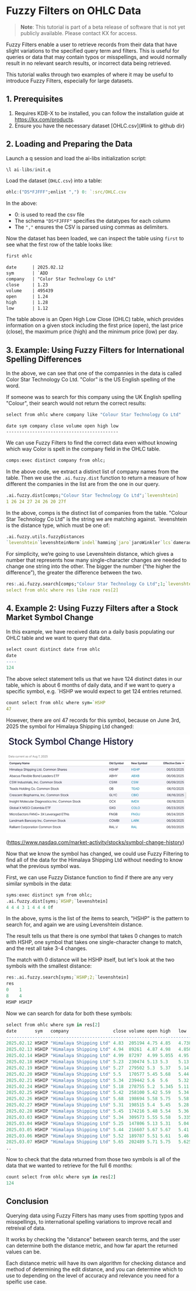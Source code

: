 # Fuzzy Filters on OHLC Data

> **Note**: This tutorial is part of a beta release of software that is not yet publicly available. Please contact KX for access.

Fuzzy Filters enable a user to retrieve records from their data that have slight variations to the specified query term and filters.
This is useful for queries or data that may contain typos or misspellings, and would normally result in no relevant search results, or incorrect data being retrieved.   

This tutorial walks through two examples of where it may be useful to introduce Fuzzy Filters, especially for large datasets. 

## 1. Prerequisites

1. Requires KDB-X to be installed, you can follow the installation guide at https://kx.com/products.
2. Ensure you have the necessary dataset [OHLC.csv](#link to github dir)

## 2. Loading and Preparing the Data

Launch a q session and load the ai-libs initialization script:
```q
\l ai-libs/init.q
```

Load the dataset (`OHLC.csv`) into a table:

```q
ohlc:("DS*FJFFF";enlist ",") 0: `:src/OHLC.csv
```

In the above:
- 0: is used to read the csv file
- The schema `"DS*FJFFF"` specifies the datatypes for each column
- The `","` ensures the CSV is parsed using commas as delimiters.

Now the dataset has been loaded, we can inspect the table using `first` to see what the first row of the table looks like:
```q
first ohlc
```
    date      | 2025.02.12
    sym       | `ADD
    company   | "Color Star Technology Co Ltd"
    close     | 1.23
    volume    | 495439
    open      | 1.24
    high      | 1.28
    low       | 1.12

The table above is an Open High Low Close (OHLC) table, which provides information on a given stock including the first price (open), the last price (close), the maximum price (high) and the minimum price (low) per day. 

## 3. Example: Using Fuzzy Filters for International Spelling Differences
In the above, we can see that one of the compannies in the data is called Color Star Technology Co Ltd.
"Color" is the US English spelling of the word. 

If someone was to search for this company using the UK English spelling "Colour", their search would not return the correct results:
```q
select from ohlc where company like "Colour Star Technology Co Ltd"
```

    date sym company close volume open high low 
    -------------------------------------------

We can use Fuzzy Filters to find the correct data even without knowing which way Color is spelt in the company field in the OHLC table.   
  
```q
comps:exec distinct company from ohlc;

```
In the above code, we extract a distinct list of company names from the table.
Then we use the `.ai.fuzzy.dist` function to return a measure of how different the companies in the list are from the one in our query. 


```q
.ai.fuzzy.dist[comps;"Colour Star Technology Co Ltd";`levenshtein]
1 26 24 27 24 26 20 27f
```

In the above, comps is the distinct list of companies from the table.
"Colour Star Technology Co Ltd" is the string we are matching against.
`levenshtein is the distance type, which must be one of:

```q
.ai.fuzzy.utils.fuzzyDistances
`levenshtein`levenshteinNorm`indel`hamming`jaro`jaroWinkler`lcs`damerau`osa`prefix`postfix
```

For simplicity, we’re going to use Levenshtein distance, which gives a number that represents how many single-character changes are needed to change one string into the other. The bigger the number (“the higher the difference”), the greater the difference between the two. 

```q
res:.ai.fuzzy.search[comps;"Colour Star Technology Co Ltd";1;`levenshtein]
select from ohlc where res like raze res[2]
```

## 4. Example 2: Using Fuzzy Filters after a Stock Market Symbol Change 

In this example, we have received data on a daily basis populating our OHLC table and we want to query that data.
```q
select count distinct date from ohlc
date
----
124
```

The above select statement tells us that we have 124 distinct dates in our table, which is about 6 months of daily data, and if we want to query a specific symbol, e.g. `HSHP we would expect to get 124 entries returned.

```q
count select from ohlc where sym=`HSHP
47
```
However, there are onl 47 records for this symbol, because on June 3rd, 2025 the symbol for Himalaya Shipping Ltd changed:

![Symbol Change](KDB-X/Modules/ai-libs/src/stocks_symbol_change.png)

(https://www.nasdaq.com/market-activity/stocks/symbol-change-history)

Now that we know the symbol has changed, we could use Fuzzy Filtering to find all of the data for the Himalaya Shipping Ltd without needing to know what the previous symbol was. 

First, we can use Fuzzy Distance function to find if there are any very similar symbols in the data:
```q
syms:exec distinct sym from ohlc;
.ai.fuzzy.dist[syms;`HSHP;`levenshtein]
4 4 4 3 1 4 4 4 0f
```

In the above, syms is the list of the items to search, "HSHP" is the pattern to search for, and again we are using Levenshtein distance.

The result tells us that there is one symbol that takes 0 changes to match with HSHP, one symbol that takes one single-character change to match, and the rest all take 3-4 changes.

The match with 0 distance will be HSHP itself, but let's look at the two symbols with the smallest distance:

```q
res:.ai.fuzzy.search[syms;`HSHP;2;`levenshtein]
res
0    1
8    4
HSHP HSHIP
```
Now we can search for data for both these symbols:
```q
select from ohlc where sym in res[2]
date       sym   company                 close volume open high   low
------------------------------------------------------------------------
2025.02.12 HSHIP "Himalaya Shipping Ltd" 4.83  205194 4.75 4.85   4.738
2025.02.13 HSHIP "Himalaya Shipping Ltd" 4.94  89261  4.87 4.98   4.8501
2025.02.14 HSHIP "Himalaya Shipping Ltd" 4.99  87297  4.99 5.055  4.95
2025.02.18 HSHIP "Himalaya Shipping Ltd" 5.23  230474 5.13 5.3    5.13
2025.02.19 HSHIP "Himalaya Shipping Ltd" 5.27  279502 5.3  5.37   5.14
2025.02.20 HSHIP "Himalaya Shipping Ltd" 5.5   170577 5.45 5.68   5.44
2025.02.21 HSHIP "Himalaya Shipping Ltd" 5.34  239442 5.6  5.6    5.32
2025.02.24 HSHIP "Himalaya Shipping Ltd" 5.18  278755 5.2  5.345  5.11
2025.02.25 HSHIP "Himalaya Shipping Ltd" 5.42  258100 5.42 5.59   5.34
2025.02.26 HSHIP "Himalaya Shipping Ltd" 5.68  198694 5.58 5.75   5.58
2025.02.27 HSHIP "Himalaya Shipping Ltd" 5.31  198515 5.4  5.45   5.28
2025.02.28 HSHIP "Himalaya Shipping Ltd" 5.45  174216 5.48 5.54   5.36
2025.03.03 HSHIP "Himalaya Shipping Ltd" 5.34  309573 5.55 5.58   5.335
2025.03.04 HSHIP "Himalaya Shipping Ltd" 5.25  147806 5.13 5.31   5.04
2025.03.05 HSHIP "Himalaya Shipping Ltd" 5.44  216607 5.67 5.67   5.41
2025.03.06 HSHIP "Himalaya Shipping Ltd" 5.52  189787 5.51 5.61   5.46
2025.03.07 HSHIP "Himalaya Shipping Ltd" 5.65  202489 5.71 5.75   5.625
..
```

Now to check that the data returned from those two symbols is all of the data that we wanted to retrieve for the full 6 months:
```q
count select from ohlc where sym in res[2]
124
```

## Conclusion
Querying data using Fuzzy Filters has many uses from spotting typos and misspellings, to international spelling variations to improve recall and retreival of data.

It works by checking the "distance" between search terms, and the user can determine both the distance metric, and how far apart the returned values can be. 

Each distance metric will have its own algorithm for checking distance and method of determining the edit distance, and you can determine which to use to depending on the level of accuracy and relevance you need for a speific use case. 
